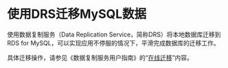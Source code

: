 # 使用DRS迁移MySQL数据<a name="TOPIC_0142028454"></a>

使用数据复制服务（Data Replication Service，简称DRS）将本地数据库迁移到RDS for MySQL，可以实现应用不停服的情况下，平滑完成数据库的迁移工作。

具体迁移操作，请参见《数据复制服务用户指南》的“[在线迁移](https://support.huaweicloud.com/qs-drs/drs_online_migration.html)”内容。

